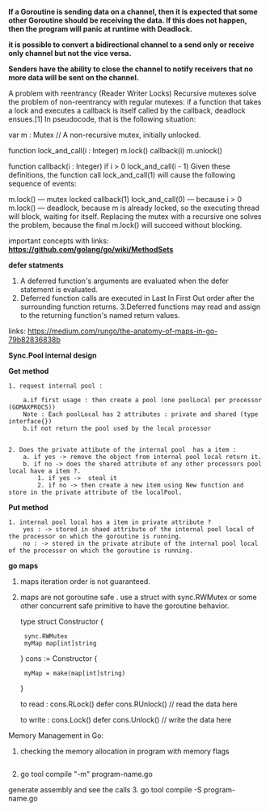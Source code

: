  **If a Goroutine is sending data on a channel, then it is expected that some other Goroutine should be receiving the data. If this does not happen, then the program will panic at runtime with Deadlock.**

 **it is possible to convert a bidirectional channel to a send only or receive only channel but not the vice versa.**

 **Senders have the ability to close the channel to notify receivers that no more data will be sent on the channel.**

 A problem with reentrancy (Reader Writer Locks)
 Recursive mutexes solve the problem of non-reentrancy with regular mutexes: if a function that takes a lock and executes a callback is itself called by the callback, deadlock ensues.[1] In pseudocode, that is the following situation:

var m : Mutex  // A non-recursive mutex, initially unlocked.

function lock_and_call(i : Integer)
    m.lock()
    callback(i)
    m.unlock()

function callback(i : Integer)
    if i > 0
        lock_and_call(i - 1)
Given these definitions, the function call lock_and_call(1) will cause the following sequence of events:

m.lock() — mutex locked
callback(1)
lock_and_call(0) — because i > 0
m.lock() — deadlock, because m is already locked, so the executing thread will block, waiting for itself.
Replacing the mutex with a recursive one solves the problem, because the final m.lock() will succeed without blocking.

important concepts with links:
**https://github.com/golang/go/wiki/MethodSets**

**defer statments**
1. A deferred function's arguments are evaluated when the defer statement is evaluated.
2. Deferred function calls are executed in Last In First Out order after the surrounding function returns.
3.Deferred functions may read and assign to the returning function's named return values.


links: https://medium.com/rungo/the-anatomy-of-maps-in-go-79b82836838b


**Sync.Pool internal design**

**Get method** 

	1. request internal pool :

		a.if first usage : then create a pool (one poolLocal per processor (GOMAXPROCS))
		Note : Each poolLocal has 2 attributes : private and shared (type interface{})
		b.if not return the pool used by the local processor


	2. Does the private attibute of the internal pool  has a item : 
		a. if yes -> remove the object from internal pool local return it.
		b. if no -> does the shared attribute of any other processors pool local have a item ?.
		 	1. if yes ->  steal it
		 	2. if no -> then create a new item using New function and store in the private attribute of the localPool.

**Put method**
```
1. internal pool local has a item in private attribute ?
	yes : -> stored in shaed attribute of the internal pool local of the processor on which the goroutine is running.
	no : -> stored in the private atribute of the internal pool local of the processor on which the goroutine is running.
```

**go maps**

1. maps iteration order is not guaranteed.
2. maps are not goroutine safe . use a struct with sync.RWMutex or some other concurrent safe primitive to have the goroutine behavior. 
	
	type struct Constructor {
		
		sync.RWMutex
		myMap map[int]string
	
	}
	cons := Constructor {
		
		myMap = make(map[int]string)
	
	}	
	
	to read :
	cons.RLock()
	defer cons.RUnlock()
	// read the data here
	
	to write :
	cons.Lock()
	defer cons.Unlock()
	// write the data here
	
	

Memory Management in Go:

1. checking the memory allocation in program with memory flags
	```go build -gcflags "--m -m" program-name.go
	```
2. go tool compile "-m" program-name.go 

generate assembly and see the calls 
3. go tool compile -S program-name.go
	
	

